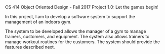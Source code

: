 CS 414 Object Oriented Design - Fall 2017
Project 1.0: Let the games begin!

In this project, I am to develop a software system to support the management of an indoors
gym. 

The system to be developed allows the manager of a gym to manage trainers, customers, and
equipment. The system also allows trainers to manage workout routines for the customers.
The system should provide the features described next.
